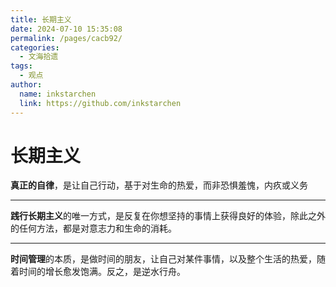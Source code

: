 ```yaml
---
title: 长期主义
date: 2024-07-10 15:35:08
permalink: /pages/cacb92/
categories:
  - 文海拾遗
tags:
  - 观点
author: 
  name: inkstarchen
  link: https://github.com/inkstarchen
---
```


# 长期主义
**真正的自律**，是让自己行动，基于对生命的热爱，而非恐惧羞愧，内疚或义务

<!-- more -->
---

**践行长期主义**的唯一方式，是反复在你想坚持的事情上获得良好的体验，除此之外的任何方法，都是对意志力和生命的消耗。

---
**时间管理**的本质，是做时间的朋友，让自己对某件事情，以及整个生活的热爱，随着时间的增长愈发饱满。反之，是逆水行舟。